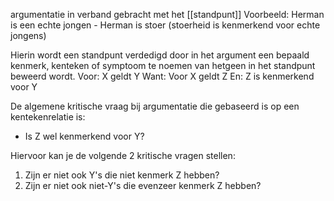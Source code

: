 argumentatie in verband gebracht met het [[standpunt]] Voorbeeld: Herman is een echte jongen - Herman is stoer (stoerheid is kenmerkend voor echte jongens) 

Hierin wordt een standpunt verdedigd door in het argument een bepaald kenmerk, kenteken of symptoom te noemen van hetgeen in het standpunt beweerd wordt. 
Voor: X geldt Y 
Want: Voor X geldt Z 
En: Z is kenmerkend voor Y 

De algemene kritische vraag bij argumentatie die gebaseerd is op een kentekenrelatie is: 
- Is Z wel kenmerkend voor Y? 

Hiervoor kan je de volgende 2 kritische vragen stellen: 
1. Zijn er niet ook Y's die niet kenmerk Z hebben? 
2. Zijn er niet ook niet-Y's die evenzeer kenmerk Z hebben?
